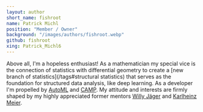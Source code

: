 ```yaml
---
layout: author
short_name: fishroot
name: Patrick Michl
position: "Member / Owner"
background: "/images/authors/fishroot.webp"
github: fishroot
xing: Patrick_Michl6
---
```


Above all, I'm a hopeless enthusiast! As a mathematician my special vice is the
connection of statistics with differential geometry to create a [new branch of
statistics](/tags#structural statistics) that serves as the foundation for
structured data analysis, like deep learning. As a developer I'm propelled by
[<i class="fa fa-tag" aria-hidden="true"></i> AutoML](/tags#AutoML) and [<i
class="fa fa-tag" aria-hidden="true"></i> CAMP](/tags#CAMP). My attitude and
interests are firmly shaped by my highly appreciated former mentors [Willy
Jäger](https://de.wikipedia.org/wiki/Willi_J%C3%A4ger) and [Karlheinz
Meier](https://de.wikipedia.org/wiki/Karlheinz_Meier).
